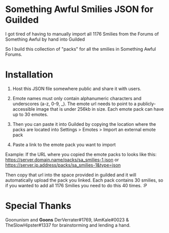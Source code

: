 # Something Awful Smilies JSON for Guilded

I got tired of having to manually import all 1176 Smilies from the Forums of Something Awful by hand into Guilded

So I build this collection of "packs" for all the smilies in Something Awful Forums.

# Installation

1. Host this JSON file somewhere public and share it with users.
2. Emote names must only contain alphanumeric characters and underscores (a-z, 0-9, _). The emote url needs to point to a publicly-accessible image that is under 256kb in size. Each emote pack can have up to 30 emotes.
 
3. Then you can paste it into Guilded by copying the location where the packs are located into Settings > Emotes > Import an external emote pack
4. Paste a link to the emote pack you want to import


Example: 
If the URL where you copied the emote packs to looks like this: https://server.domain.name/packs/sa_smilies-1.json or https://server.ip.address/packs/sa_smilies-1&type=json

Then copy that url into the space provided in guilded and it will automatically upload the pack you linked.  Each pack contains 30 smilies, so if you wanted to add all 1176 Smilies you need to do this 40 times. :P

# Special Thanks
Goonunism and **Goons** DerVerrater#1769, IAmKale#0023 & TheSlowHipster#1337 for brainstorming and lending a hand.
